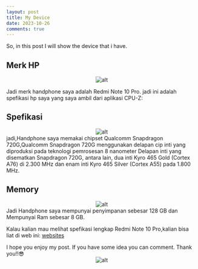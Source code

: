 ```yaml
---
layout: post
title: My Device
date: 2023-10-26
comments: true
---
```

So, in this post I will show the device that i have.

## Merk HP

<span style="display:block;text-align:center">![alt](https://ivanafirmansyah.github.io/assets/img/myDevice/ghp.png)</span>

Jadi merk handphone saya adalah Redmi Note 10 Pro. jadi ini adalah spefikasi hp saya yang saya ambil dari aplikasi CPU-Z:

## Spefikasi
<span style="display:block;text-align:center">![alt](https://ivanafirmansyah.github.io/assets/img/myDevice/spek.png)</span>
jadi,Handphone saya memakai chipset Qualcomm Snapdragon 720G,Qualcomm Snapdragon 720G menggunakan delapan cip inti yang diproduksi pada teknologi pemrosesan 8 nanometer Delapan inti yang disematkan Snapdragon 720G, antara lain, dua inti Kyro 465 Gold (Cortex A76) di 2.300 MHz dan enam inti Kyro 465 Silver (Cortex A55) pada 1.800 MHz.

## Memory
<span style="display:block;text-align:center">![alt](https://ivanafirmansyah.github.io/assets/img/myDevice/ram.jpg)</span>
Jadi Handphone saya mempunyai penyimpanan sebesar 128 GB dan Mempunyai Ram sebesar 8 GB.

Kalau kalian mau melihat spefikasi lengkap Redmi Note 10 Pro,kalian bisa liat di web ini: [websites](https://www.gsmarena.com/xiaomi_redmi_note_10_pro-10662.php)


I hope you enjoy my post. If you have some idea you can comment. Thank you!!😎
<span style="display:block;text-align:center">![alt](https://ivanafirmansyah.github.io/assets/img/myDevice/meme.jpg)</span>
